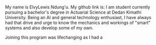 My name is ElvyLewis Ndung'u. My github link is:
I am student currently pursuing a bachelor's degree in Actuarial Science at Dedan Kimathi University.
Being an AI and general technology enthusiast, I have always had that drive and urge to know the mechanics and workings of "smart" systems and also develop some of my own.

Joining this program was lifechanging as I had a 
 